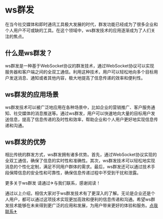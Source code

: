 # ws群发

在当今社交媒体和即时通讯工具极大发展的时代，群发功能已经成为了很多企业和个人用户不可或缺的工具。在这个领域中，ws群发技术的应用逐渐成为了人们关注的焦点。

## 什么是ws群发？

ws群发是一种基于WebSocket协议的群发技术，通过WebSocket协议可以实现服务器和客户端之间的全双工通信。利用这种技术，用户可以轻松地向多个目标用户发送消息、通知或者其他内容，极大地提高了信息传递的效率和便利性。

## ws群发的应用场景

ws群发技术可以被广泛地应用在各种场景中，比如企业的营销推广、客户服务通知、社交媒体的消息推送等。通过ws群发，用户可以快速地向大量的目标用户发送信息，提高了信息传递的及时性和效率，帮助企业和个人用户更好地实现信息传递和沟通。

## ws群发的优势

相比传统的群发方式，ws群发拥有诸多优势。首先，通过WebSocket协议实现的全双工通信，确保了信息的实时性和准确性。其次，ws群发技术可以轻松地实现消息的个性化定制，满足不同用户群体的需求。最后，ws群发还可以通过技术手段保障信息的安全性和可靠性，确保信息传递过程中不受到干扰和泄露。

更多关于ws群发 请通过✈与我们联系，感谢阅读！

通过以上介绍，相信大家对于ws群发技术有了更深入的了解。无论是企业还是个人用户，都可以通过这项技术实现更加高效和便利的信息传递和沟通。希望ws群发技术能够在未来得到更广泛的应用和发展，为用户带来更好的体验和服务。[点我联系✈](https://my.k02.cc)